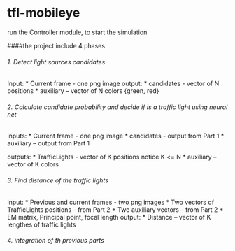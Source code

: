 # tfl-mobileye

run the Controller module, to start the simulation

####the project include 4 phases
###### 1. Detect light sources candidates
Input:
	* Current frame - one png image
output:
	* candidates - vector of N positions
	* auxiliary – vector of N colors {green, red}

###### 2. Calculate candidate probability and decide if is a traffic light using neural net
inputs:
	* Current frame - one png image
	* candidates  - output from Part 1
	* auxiliary – output from Part 1

outputs: 
	* TrafficLights - vector of K positions notice K <= N
	* auxiliary – vector of K colors


###### 3. Find distance of the traffic lights
input: 
	* Previous and current frames - two png images
	* Two vectors of TrafficLights positions – from Part 2
	* Two auxiliary vectors – from Part 2
	* EM matrix, Principal point, focal length
output: 
	* Distance – vector of K lengthes of traffic lights
	
	
###### 4. integration of th previous parts
